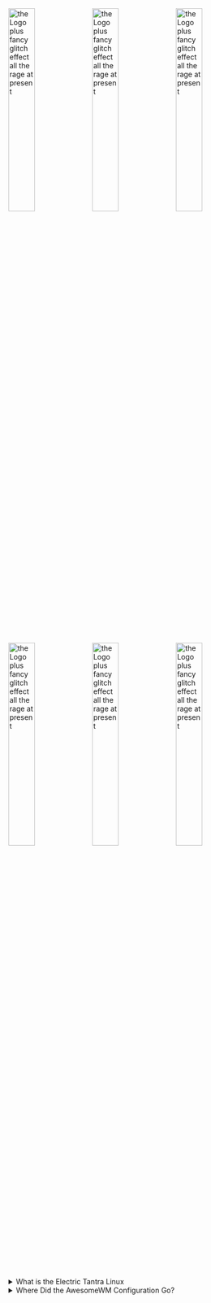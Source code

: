 
<div style="inline-block">
<img src="https://github.com/the-Electric-Tantra-Linux/.github/blob/main/profile/logo.gif?raw=true" alt="the Logo plus fancy glitch effect all the rage at present" width="32%" />
  <img src="https://github.com/the-Electric-Tantra-Linux/.github/blob/main/profile/logo.gif?raw=true" alt="the Logo plus fancy glitch effect all the rage at present" width="32%" />
  <img src="https://github.com/the-Electric-Tantra-Linux/.github/blob/main/profile/logo.gif?raw=true" alt="the Logo plus fancy glitch effect all the rage at present" width="32%" />
  <br/>
  <img src="https://github.com/the-Electric-Tantra-Linux/.github/blob/main/profile/logo.gif?raw=true" alt="the Logo plus fancy glitch effect all the rage at present" width="32%" />
  <img src="https://github.com/the-Electric-Tantra-Linux/.github/blob/main/profile/logo.gif?raw=true" alt="the Logo plus fancy glitch effect all the rage at present" width="32%" />
  <img src="https://github.com/the-Electric-Tantra-Linux/.github/blob/main/profile/logo.gif?raw=true" alt="the Logo plus fancy glitch effect all the rage at present" width="32%" />
  <br/>

<div width="50%" float="left">
  
  <details>
  <summary>
What is the Electric Tantra Linux
  </summary>
    <p>My dotfiles on an ISO drive to make it easy for interested 3rd parties to see how they work together wthout needing to fully replicate my local environment. Especially helpful with my awesome configuration and its fickle nature </p>
    

</details>

</div
  
<div width="50%" float="right">
<details>
  <summary>
Where Did the AwesomeWM Configuration Go?
  </summary>

<p> For now, it is set to private. When it is ready it will be made public again. </p>

</details>


  
  </div>
  
  
  </div>
